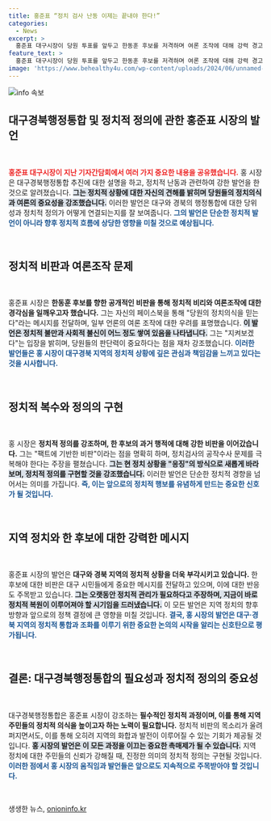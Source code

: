```yaml
---
title: 홍준표 “정치 검사 난동 이제는 끝내야 한다!”
categories:
  - News
excerpt: >
  홍준표 대구시장이 당원 투표를 앞두고 한동훈 후보를 저격하며 여론 조작에 대해 강력 경고했다. 그는 정치적 정의를 위해 끝까지 응징해야 한다고 주장, 긴장감 가득한 상황을 전하고 있다.
feature_text: >
  홍준표 대구시장이 당원 투표를 앞두고 한동훈 후보를 저격하며 여론 조작에 대해 강력 경고했다. 그는 정치적 정의를 위해 끝까지 응징해야 한다고 주장, 긴장감 가득한 상황을 전하고 있다.
image: 'https://www.behealthy4u.com/wp-content/uploads/2024/06/unnamed-file.png'
---
```


<p><img src="https://www.behealthy4u.com/wp-content/uploads/2024/06/unnamed-file.png" alt="info 속보" /></p>

<h2 data-ke-size="size26">대구경북행정통합 및 정치적 정의에 관한 홍준표 시장의 발언</h2>

<p data-ke-size="size16">&nbsp;</p>

<p><b><span style="color: #ee2323;">홍준표 대구시장이 지난 기자간담회에서 여러 가지 중요한 내용을 공유했습니다.</span></b> 홍 시장은 대구경북행정통합 추진에 대한 설명을 하고, 정치적 난동과 관련하여 강한 발언을 한 것으로 알려졌습니다. <b><span style="background-color: #21538527;">그는 정치적 상황에 대한 자신의 견해를 밝히며 당원들의 정치의식과 여론의 중요성을 강조했습니다.</span></b> 이러한 발언은 대구와 경북의 행정통합에 대한 당위성과 정치적 정의가 어떻게 연결되는지를 잘 보여줍니다. <b><span style="color: #1a5490;">그의 발언은 단순한 정치적 발언이 아니라 향후 정치적 흐름에 상당한 영향을 미칠 것으로 예상됩니다.</span></b></p>

<p data-ke-size="size16">&nbsp;</p>

<h2 data-ke-size="size26">정치적 비판과 여론조작 문제</h2>

<p data-ke-size="size16">&nbsp;</p>

<p>홍준표 시장은 <b><span style="ee2323;">한동훈 후보를 향한 공개적인 비판을 통해 정치적 비리와 여론조작에 대한 경각심을 일깨우고자 했습니다.</span></b> 그는 자신의 페이스북을 통해 "당원의 정치의식을 믿는다"라는 메시지를 전달하며, 일부 언론의 여론 조작에 대한 우려를 표명했습니다. <b><span style="background-color: #21538527;">이 발언은 정치적 불만과 사회적 불신이 어느 정도 쌓여 있음을 나타냅니다.</span></b> 그는 "지켜보겠다"는 입장을 밝히며, 당원들의 판단력이 중요하다는 점을 재차 강조했습니다. <b><span style="color: #1a5490;">이러한 발언들은 홍 시장이 대구경북 지역의 정치적 상황에 깊은 관심과 책임감을 느끼고 있다는 것을 시사합니다.</span></b></p>

<p data-ke-size="size16">&nbsp;</p>

<h2 data-ke-size="size26">정치적 복수와 정의의 구현</h2>

<p data-ke-size="size16">&nbsp;</p>

<p>홍 시장은 <b><span style="ee2323;">정치적 정의를 강조하며, 한 후보의 과거 행적에 대해 강한 비판을 이어갔습니다.</span></b> 그는 "팩트에 기반한 비판"이라는 점을 명확히 하며, 정치검사의 공작수사 문제를 극복해야 한다는 주장을 펼쳤습니다. <b><span style="background-color: #21538527;">그는 현 정치 상황을 "응징"의 방식으로 새롭게 바라보며, 정치적 정의를 구현할 것을 강조했습니다.</span></b> 이러한 발언은 단순한 정치적 경향을 넘어서는 의미를 가집니다. <b><span style="color: #1a5490;">즉, 이는 앞으로의 정치적 행보를 유념하게 만드는 중요한 신호가 될 것입니다.</span></b></p>

<p data-ke-size="size16">&nbsp;</p>

<h2 data-ke-size="size26">지역 정치와 한 후보에 대한 강력한 메시지</h2>

<p data-ke-size="size16">&nbsp;</p>

<p>홍준표 시장의 발언은 <b><span style="ee2323;">대구와 경북 지역의 정치적 상황을 더욱 부각시키고 있습니다.</span></b> 한 후보에 대한 비판은 대구 시민들에게 중요한 메시지를 전달하고 있으며, 이에 대한 반응도 주목받고 있습니다. <b><span style="background-color: #21538527;">그는 오랫동안 정치적 관리가 필요하다고 주장하며, 지금이 바로 정치적 복원이 이루어져야 할 시기임을 드러냈습니다.</span></b> 이 모든 발언은 지역 정치의 향후 방향과 앞으로의 정책 결정에 큰 영향을 미칠 것입니다. <b><span style="color: #1a5490;">결국, 홍 시장의 발언은 대구·경북 지역의 정치적 통합과 조화를 이루기 위한 중요한 논의의 시작을 알리는 신호탄으로 평가됩니다.</span></b></p>

<p data-ke-size="size16">&nbsp;</p>

<h2 data-ke-size="size26">결론: 대구경북행정통합의 필요성과 정치적 정의의 중요성</h2>

<p data-ke-size="size16">&nbsp;</p>

<p>대구경북행정통합은 홍준표 시장이 강조하는 <b><span style="ee2323;">필수적인 정치적 과정이며, 이를 통해 지역 주민들의 정치적 의식을 높이고자 하는 노력이 필요합니다.</span></b> 정치적 비판의 목소리가 울려 퍼지면서도, 이를 통해 오히려 지역의 화합과 발전이 이루어질 수 있는 기회가 제공될 것입니다. <b><span style="background-color: #21538527;">홍 시장의 발언은 이 모든 과정을 이끄는 중요한 촉매제가 될 수 있습니다.</span></b> 지역 정치에 대한 주민들의 신뢰가 강해질 때, 진정한 의미의 정치적 정의는 구현될 것입니다. <b><span style="color: #1a5490;">이러한 점에서 홍 시장의 움직임과 발언들은 앞으로도 지속적으로 주목받아야 할 것입니다.</span></b></p>

<p data-ke-size="size16">&nbsp;</p>
생생한 뉴스, <a href="https://onioninfo.kr" rel="dofollow">onioninfo.kr</a>


